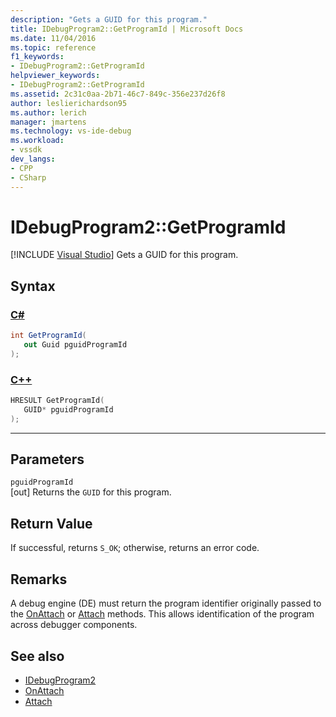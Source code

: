```yaml
---
description: "Gets a GUID for this program."
title: IDebugProgram2::GetProgramId | Microsoft Docs
ms.date: 11/04/2016
ms.topic: reference
f1_keywords:
- IDebugProgram2::GetProgramId
helpviewer_keywords:
- IDebugProgram2::GetProgramId
ms.assetid: 2c31c0aa-2b71-46c7-849c-356e237d26f8
author: leslierichardson95
ms.author: lerich
manager: jmartens
ms.technology: vs-ide-debug
ms.workload:
- vssdk
dev_langs:
- CPP
- CSharp
---
```

# IDebugProgram2::GetProgramId

 [!INCLUDE [Visual Studio](~/includes/applies-to-version/vs-windows-only.md)]
Gets a GUID for this program.

## Syntax

### [C#](#tab/csharp)
```csharp
int GetProgramId( 
   out Guid pguidProgramId
);
```
### [C++](#tab/cpp)
```cpp
HRESULT GetProgramId( 
   GUID* pguidProgramId
);
```
---

## Parameters
`pguidProgramId`\
[out] Returns the `GUID` for this program.

## Return Value
 If successful, returns `S_OK`; otherwise, returns an error code.

## Remarks
 A debug engine (DE) must return the program identifier originally passed to the [OnAttach](../../../extensibility/debugger/reference/idebugprogramnodeattach2-onattach.md) or [Attach](../../../extensibility/debugger/reference/idebugengine2-attach.md) methods. This allows identification of the program across debugger components.

## See also
- [IDebugProgram2](../../../extensibility/debugger/reference/idebugprogram2.md)
- [OnAttach](../../../extensibility/debugger/reference/idebugprogramnodeattach2-onattach.md)
- [Attach](../../../extensibility/debugger/reference/idebugengine2-attach.md)

